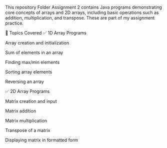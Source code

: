 This repository Folder Assignment 2 contains Java programs demonstrating core concepts of arrays and 2D arrays, including basic operations such as addition, multiplication, and transpose. These are part of my assignment practice.

📌 Topics Covered
✅ 1D Array Programs

Array creation and initialization

Sum of elements in an array

Finding max/min elements

Sorting array elements

Reversing an array

✅ 2D Array Programs

Matrix creation and input

Matrix addition

Matrix multiplication

Transpose of a matrix

Displaying matrix in formatted form
